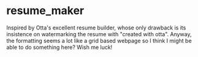 # resume_maker
Inspired by Otta's excellent resume builder, whose only drawback is its insistence on watermarking the resume with "created with otta". Anyway, the formatting seems a lot like a grid based webpage so I think I might be able to do something here? Wish me luck! 
